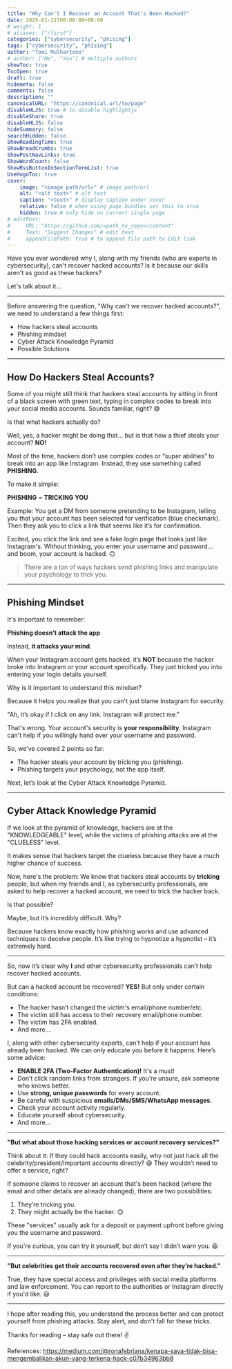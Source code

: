 ```yaml
---
title: "Why Can't I Recover an Account That's Been Hacked?"
date: 2025-01-31T00:00:00+00:00
# weight: 1
# aliases: ["/first"]
categories: ["cybersecurity", "phising"]
tags: ["cybersecurity", "phising"]
author: "Tomi Mulhartono"
# author: ["Me", "You"] # multiple authors
showToc: true
TocOpen: true
draft: true
hidemeta: false
comments: false
description: ""
canonicalURL: "https://canonical.url/to/page"
disableHLJS: true # to disable highlightjs
disableShare: true
disableHLJS: false
hideSummary: false
searchHidden: false
ShowReadingTime: true
ShowBreadCrumbs: true
ShowPostNavLinks: true
ShowWordCount: false
ShowRssButtonInSectionTermList: true
UseHugoToc: true
cover:
    image: "<image path/url>" # image path/url
    alt: "<alt text>" # alt text
    caption: "<text>" # display caption under cover
    relative: false # when using page bundles set this to true
    hidden: true # only hide on current single page
# editPost:
#     URL: "https://github.com/<path_to_repo>/content"
#     Text: "Suggest Changes" # edit text
#     appendFilePath: true # to append file path to Edit link
---
```


Have you ever wondered why I, along with my friends (who are experts in cybersecurity), can't recover hacked accounts? Is it because our skills aren't as good as these hackers?

Let's talk about it...

---

Before answering the question, "Why can't we recover hacked accounts?", we need to understand a few things first:
- How hackers steal accounts
- Phishing mindset
- Cyber Attack Knowledge Pyramid
- Possible Solutions

---

## How Do Hackers Steal Accounts?

Some of you might still think that hackers steal accounts by sitting in front of a black screen with green text, typing in complex codes to break into your social media accounts. Sounds familiar, right? 😅

Is that what hackers actually do?

Well, yes, a hacker might be doing that... but is that how a thief steals your account? **NO!**

Most of the time, hackers don’t use complex codes or “super abilities” to break into an app like Instagram. Instead, they use something called **PHISHING**.

To make it simple:

**PHISHING** = **TRICKING YOU**

Example: You get a DM from someone pretending to be Instagram, telling you that your account has been selected for verification (blue checkmark). Then they ask you to click a link that seems like it’s for confirmation.

Excited, you click the link and see a fake login page that looks just like Instagram's. Without thinking, you enter your username and password... and boom, your account is hacked. 🙃

>There are a ton of ways hackers send phishing links and manipulate your psychology to trick you.

--- 

## Phishing Mindset

It's important to remember:

**Phishing doesn’t attack the app**

Instead, **it attacks your mind**.

When your Instagram account gets hacked, it’s **NOT** because the hacker broke into Instagram or your account specifically. They just tricked you into entering your login details yourself.

Why is it important to understand this mindset?

Because it helps you realize that you can't just blame Instagram for security.

"Ah, it’s okay if I click on any link. Instagram will protect me."

That's wrong. Your account's security is **your responsibility**. Instagram can't help if you willingly hand over your username and password.

So, we’ve covered 2 points so far:
- The hacker steals your account by tricking you (phishing).
- Phishing targets your psychology, not the app itself.

Next, let’s look at the Cyber Attack Knowledge Pyramid.

---

## Cyber Attack Knowledge Pyramid

If we look at the pyramid of knowledge, hackers are at the "KNOWLEDGEABLE" level, while the victims of phishing attacks are at the "CLUELESS" level.

It makes sense that hackers target the clueless because they have a much higher chance of success.

Now, here's the problem: We know that hackers steal accounts by **tricking** people, but when my friends and I, as cybersecurity professionals, are asked to help recover a hacked account, we need to trick the hacker back.

Is that possible?

Maybe, but it’s incredibly difficult. Why?

Because hackers know exactly how phishing works and use advanced techniques to deceive people. It’s like trying to hypnotize a hypnotist – it’s extremely hard.

---

So, now it’s clear why **I** and other cybersecurity professionals can’t help recover hacked accounts.

But can a hacked account be recovered? **YES!** But only under certain conditions:
- The hacker hasn’t changed the victim's email/phone number/etc.
- The victim still has access to their recovery email/phone number.
- The victim has 2FA enabled.
- And more...

I, along with other cybersecurity experts, can’t help if your account has already been hacked. We can only educate you before it happens. Here’s some advice:
- **ENABLE 2FA (Two-Factor Authentication)!** It's a must!
- Don’t click random links from strangers. If you're unsure, ask someone who knows better.
- Use **strong, unique passwords** for every account.
- Be careful with suspicious **emails/DMs/SMS/WhatsApp messages**.
- Check your account activity regularly.
- Educate yourself about cybersecurity.
- And more...

---

**"But what about those hacking services or account recovery services?"**

Think about it: If they could hack accounts easily, why not just hack all the celebrity/president/important accounts directly? 😅 They wouldn’t need to offer a service, right?

If someone claims to recover an account that's been hacked (where the email and other details are already changed), there are two possibilities:

1. They’re tricking you.
2. They might actually be the hacker. 🙃

These "services" usually ask for a deposit or payment upfront before giving you the username and password.

If you're curious, you can try it yourself, but don’t say I didn’t warn you. 😆

---

**"But celebrities get their accounts recovered even after they’re hacked."**

True, they have special access and privileges with social media platforms and law enforcement. You can report to the authorities or Instagram directly if you'd like. 😃

---

I hope after reading this, you understand the process better and can protect yourself from phishing attacks. Stay alert, and don't fall for these tricks.

Thanks for reading – stay safe out there! ✌

References: https://medium.com/@ronafebriana/kenapa-saya-tidak-bisa-mengembalikan-akun-yang-terkena-hack-c07b34963bb8